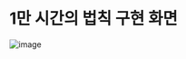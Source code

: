 # 1만 시간의 법칙 구현 화면

![image](https://user-images.githubusercontent.com/70703716/191644248-99ae2230-0761-4623-b5eb-30f2aecd0308.png)

